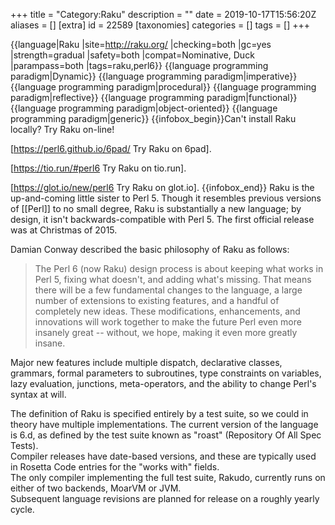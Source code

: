 +++
title = "Category:Raku"
description = ""
date = 2019-10-17T15:56:20Z
aliases = []
[extra]
id = 22589
[taxonomies]
categories = []
tags = []
+++

{{language|Raku
|site=http://raku.org/
|checking=both
|gc=yes
|strength=gradual
|safety=both
|compat=Nominative, Duck
|parampass=both
|tags=raku,perl6}}
{{language programming paradigm|Dynamic}}
{{language programming paradigm|imperative}}
{{language programming paradigm|procedural}}
{{language programming paradigm|reflective}}
{{language programming paradigm|functional}}
{{language programming paradigm|object-oriented}}
{{language programming paradigm|generic}}
{{infobox_begin}}Can't install Raku locally?
Try Raku on-line!

[https://perl6.github.io/6pad/ Try Raku on 6pad].

[https://tio.run/#perl6 Try Raku on tio.run].

[https://glot.io/new/perl6 Try Raku on glot.io].
{{infobox_end}}
Raku is the up-and-coming little sister to Perl 5. 
Though it resembles previous versions of [[Perl]] to no small degree, Raku is substantially a new language; by design, it isn't backwards-compatible with Perl 5. 
The first official release was at Christmas of 2015.

Damian Conway described the basic philosophy of Raku as follows:

<blockquote>The Perl 6 (now Raku) design process is about keeping what works in Perl 5, fixing what doesn't, and adding what's missing. That means there will be a few fundamental changes to the language, a large number of extensions to existing features, and a handful of completely new ideas. These modifications, enhancements, and innovations will work together to make the future Perl even more insanely great -- without, we hope, making it even more greatly insane.</blockquote>

Major new features include multiple dispatch, declarative classes, grammars, formal parameters to subroutines, type constraints on variables, lazy evaluation, junctions, meta-operators, and the ability to change Perl's syntax at will.

The definition of Raku is specified entirely by a test suite, so we could in theory have multiple implementations.
The current version of the language is 6.d, as defined by the test suite known as "roast" (Repository Of All Spec Tests).  
Compiler releases have date-based versions, and these are typically used in Rosetta Code entries for the "works with" fields.  
The only compiler implementing the full test suite, Rakudo, currently runs on either of two backends, MoarVM or JVM.  
Subsequent language revisions are planned for release on a roughly yearly cycle.  

<br clear=right><!-- Stop the category list and infobox from overlapping -->

